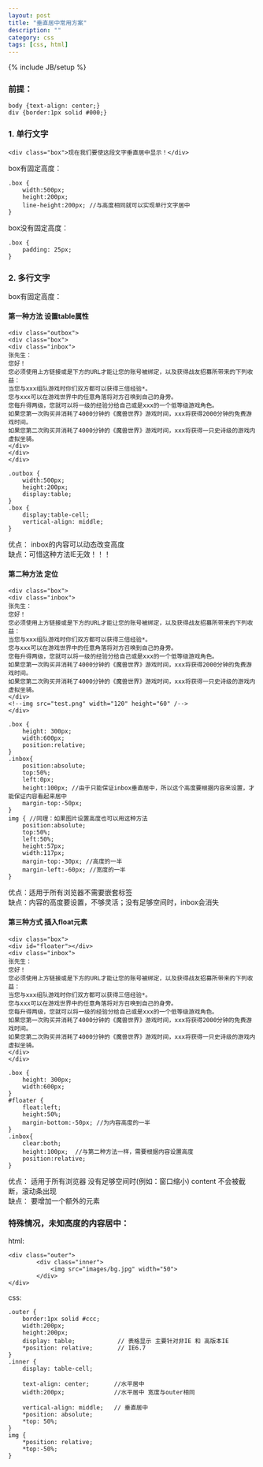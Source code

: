 ```yaml
---
layout: post
title: "垂直居中常用方案"
description: ""
category: css
tags: [css, html]
---
```

{% include JB/setup %}

### 前提：
```
body {text-align: center;}
div {border:1px solid #000;}
```
### 1. 单行文字
```
<div class="box">现在我们要使这段文字垂直居中显示！</div>
```
<!-- more -->
box有固定高度：
```
.box {
    width:500px;
    height:200px;
    line-height:200px; //与高度相同就可以实现单行文字居中
}
```
box没有固定高度：
```
.box {
    padding: 25px;
}
```
### 2. 多行文字
box有固定高度：
#### 第一种方法 设置table属性
```
<div class="outbox">
<div class="box">
<div class="inbox">
张先生：
您好！
您必须使用上方链接或是下方的URL才能让您的账号被绑定，以及获得战友招募所带来的下列收益：
当您与xxx组队游戏时你们双方都可以获得三倍经验*。
您与xxx可以在游戏世界中的任意角落将对方召唤到自己的身旁。
您每升得两级，您就可以将一级的经验分给自己或是xxx的一个低等级游戏角色。
如果您第一次购买并消耗了4000分钟的《魔兽世界》游戏时间，xxx将获得2000分钟的免费游戏时间。
如果您第二次购买并消耗了4000分钟的《魔兽世界》游戏时间，xxx将获得一只史诗级的游戏内虚拟坐骑。
</div>
</div>
</div>
```
```
.outbox {
    width:500px;
    height:200px;
    display:table;
}
.box {
    display:table-cell;
    vertical-align: middle;
}
```
优点： inbox的内容可以动态改变高度 <br>
缺点：可惜这种方法IE无效！！！

#### 第二种方法 定位
```
<div class="box">
<div class="inbox">
张先生：
您好！
您必须使用上方链接或是下方的URL才能让您的账号被绑定，以及获得战友招募所带来的下列收益：
当您与xxx组队游戏时你们双方都可以获得三倍经验*。
您与xxx可以在游戏世界中的任意角落将对方召唤到自己的身旁。
您每升得两级，您就可以将一级的经验分给自己或是xxx的一个低等级游戏角色。
如果您第一次购买并消耗了4000分钟的《魔兽世界》游戏时间，xxx将获得2000分钟的免费游戏时间。
如果您第二次购买并消耗了4000分钟的《魔兽世界》游戏时间，xxx将获得一只史诗级的游戏内虚拟坐骑。
</div>
<!--img src="test.png" width="120" height="60" /-->
</div>
```
```
.box {
    height: 300px;
    width:600px;
    position:relative;
}
.inbox{
    position:absolute;
    top:50%;
    left:0px;
    height:100px; //由于只能保证inbox垂直居中，所以这个高度要根据内容来设置，才能保证内容看起来居中
    margin-top:-50px;
}
img { //同理：如果图片设置高度也可以用这种方法
    position:absolute;
    top:50%;
    left:50%;
    height:57px;
    width:117px;
    margin-top:-30px; //高度的一半
    margin-left:-60px; //宽度的一半
}
```
优点：适用于所有浏览器不需要嵌套标签 <br>
缺点：内容的高度要设置，不够灵活；没有足够空间时，inbox会消失

#### 第三种方式 插入float元素
```
<div class="box">
<div id="floater"></div>
<div class="inbox">
张先生：
您好！
您必须使用上方链接或是下方的URL才能让您的账号被绑定，以及获得战友招募所带来的下列收益：
当您与xxx组队游戏时你们双方都可以获得三倍经验*。
您与xxx可以在游戏世界中的任意角落将对方召唤到自己的身旁。
您每升得两级，您就可以将一级的经验分给自己或是xxx的一个低等级游戏角色。
如果您第一次购买并消耗了4000分钟的《魔兽世界》游戏时间，xxx将获得2000分钟的免费游戏时间。
如果您第二次购买并消耗了4000分钟的《魔兽世界》游戏时间，xxx将获得一只史诗级的游戏内虚拟坐骑。
</div>
</div>
```
```
.box {
    height: 300px;
    width:600px;
}
#floater {
    float:left;
    height:50%;
    margin-bottom:-50px; //为内容高度的一半
}
.inbox{
    clear:both;
    height:100px;  //与第二种方法一样，需要根据内容设置高度
    position:relative;
}
```
优点：
适用于所有浏览器
没有足够空间时(例如：窗口缩小) content 不会被截断，滚动条出现 <br>
缺点：
要增加一个额外的元素



### 特殊情况，未知高度的内容居中：
html:
```
<div class="outer">
        <div class="inner">
            <img src="images/bg.jpg" width="50">
        </div>
</div>
```
css:
```
.outer {
    border:1px solid #ccc;
    width:200px;
    height:200px;
    display: table;            // 表格显示 主要针对非IE 和 高版本IE
    *position: relative;       // IE6.7
}
.inner {
    display: table-cell;      

    text-align: center;       //水平居中
    width:200px;              //水平居中 宽度与outer相同

    vertical-align: middle;   // 垂直居中
    *position: absolute;    
    *top: 50%;
}
img {
    *position: relative;
    *top:-50%;
}
```